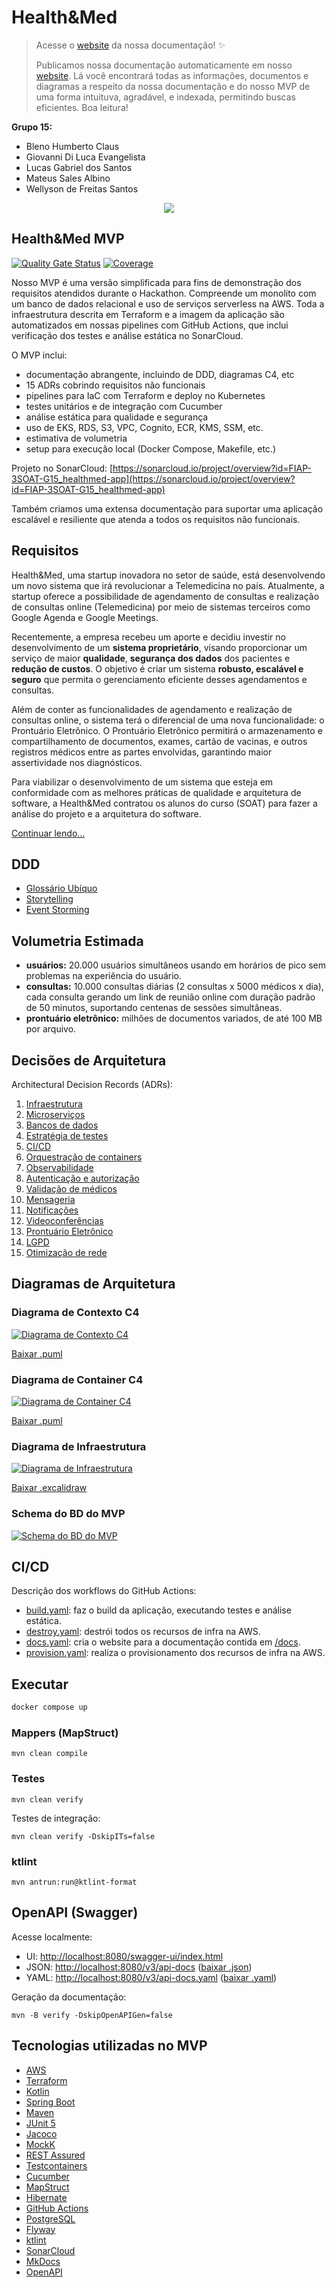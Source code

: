 # Health&Med

> Acesse o [website](http://fiap-3soat-g15-healthmed.s3-website-us-east-1.amazonaws.com) da nossa documentação! ✨
>
> Publicamos nossa documentação automaticamente em nosso [website](http://fiap-3soat-g15-healthmed.s3-website-us-east-1.amazonaws.com). Lá você encontrará todas as informações, documentos e diagramas a respeito da nossa documentação e do nosso MVP de uma forma intuituva, agradável, e indexada, permitindo buscas eficientes. Boa leitura!

**Grupo 15:**

- Bleno Humberto Claus
- Giovanni Di Luca Evangelista
- Lucas Gabriel dos Santos
- Mateus Sales Albino
- Wellyson de Freitas Santos

<p align="center">
    <img src="docs/cover.png">
</p>

## Health&Med MVP

[![Quality Gate Status](https://sonarcloud.io/api/project_badges/measure?project=FIAP-3SOAT-G15_healthmed-app&metric=alert_status)](https://sonarcloud.io/summary/new_code?id=FIAP-3SOAT-G15_healthmed-app)
[![Coverage](https://sonarcloud.io/api/project_badges/measure?project=FIAP-3SOAT-G15_healthmed-app&metric=coverage)](https://sonarcloud.io/summary/new_code?id=FIAP-3SOAT-G15_healthmed-app)

Nosso MVP é uma versão simplificada para fins de demonstração dos requisitos atendidos durante o Hackathon. Compreende um monolito com um banco de dados relacional e uso de serviços serverless na AWS. Toda a infraestrutura descrita em Terraform e a imagem da aplicação são automatizados em nossas pipelines com GitHub Actions, que inclui verificação dos testes e análise estática no SonarCloud.

O MVP inclui:

- documentação abrangente, incluindo de DDD, diagramas C4, etc
- 15 ADRs cobrindo requisitos não funcionais
- pipelines para IaC com Terraform e deploy no Kubernetes
- testes unitários e de integração com Cucumber
- análise estática para qualidade e segurança
- uso de EKS, RDS, S3, VPC, Cognito, ECR, KMS, SSM, etc.
- estimativa de volumetria
- setup para execução local (Docker Compose, Makefile, etc.)

Projeto no SonarCloud: [https://sonarcloud.io/project/overview?id=FIAP-3SOAT-G15_healthmed-app](https://sonarcloud.io/project/overview?id=FIAP-3SOAT-G15_healthmed-app)

Também criamos uma extensa documentação para suportar uma aplicação escalável e resiliente que atenda a todos os requisitos não funcionais.

## Requisitos

Health&Med, uma startup inovadora no setor de saúde, está desenvolvendo um novo sistema que irá revolucionar a Telemedicina no país. Atualmente, a startup oferece a possibilidade de agendamento de consultas e realização de consultas online (Telemedicina) por meio de sistemas terceiros como Google Agenda e Google Meetings.

Recentemente, a empresa recebeu um aporte e decidiu investir no desenvolvimento de um **sistema proprietário**, visando proporcionar um serviço de maior **qualidade**, **segurança dos dados** dos pacientes e **redução de custos**. O objetivo é criar um sistema **robusto, escalável e seguro** que permita o gerenciamento eficiente desses agendamentos e consultas.

Além de conter as funcionalidades de agendamento e realização de consultas online, o sistema terá o diferencial de uma nova funcionalidade: o Prontuário Eletrônico. O Prontuário Eletrônico permitirá o armazenamento e compartilhamento de documentos, exames, cartão de vacinas, e outros registros médicos entre as partes envolvidas, garantindo maior assertividade nos diagnósticos.

Para viabilizar o desenvolvimento de um sistema que esteja em conformidade com as melhores práticas de qualidade e arquitetura de software, a Health&Med contratou os alunos do curso (SOAT) para fazer a análise do projeto e a arquitetura do software.

[Continuar lendo...](/docs/README.md)

## DDD

- [Glossário Ubíquo](/docs/ddd.md#glossario-ubiquo)
- [Storytelling](/docs/ddd.md#storytelling)
- [Event Storming](/docs/ddd.md#event-storming)

## Volumetria Estimada

- **usuários:** 20.000 usuários simultâneos usando em horários de pico sem problemas na experiência do usuário.
- **consultas:** 10.000 consultas diárias (2 consultas x 5000 médicos x dia), cada consulta gerando um link de reunião online com duração padrão de 50 minutos, suportando centenas de sessões simultâneas.
- **prontuário eletrônico:** milhões de documentos variados, de até 100 MB por arquivo.

## Decisões de Arquitetura

Architectural Decision Records (ADRs):

1. [Infraestrutura](/docs/001-infraestrutura.md)
2. [Microserviços](/docs/002-microservicos.md)
3. [Bancos de dados](/docs/003-bancos-de-dados.md)
4. [Estratégia de testes](/docs/004-estrategia-de-testes.md)
5. [CI/CD](/docs/005-ci-cd.md)
6. [Orquestração de containers](/docs/006-orquestracao-de-containers.md)
7. [Observabilidade](/docs/007-observabilidade.md)
8. [Autenticação e autorização](/docs/008-autenticacao-e-autorizacao.md)
9. [Validação de médicos](/docs/009-validacao-de-medicos.md)
10. [Mensageria](/docs/010-mensageria.md)
11. [Notificações](/docs/011-notificacoes.md)
12. [Videoconferências](/docs/012-videoconferencias.md)
13. [Prontuário Eletrônico](/docs/013-prontuario-eletronico.md)
14. [LGPD](/docs/014-lgpd.md)
15. [Otimização de rede](/docs/015-otimizacao-de-rede.md)

## Diagramas de Arquitetura

### Diagrama de Contexto C4

[![Diagrama de Contexto C4](/docs/diagrams/c4-context.png)](/docs/diagrams/c4-context.png)

[Baixar .puml](docs/diagrams/c4-context.puml)

### Diagrama de Container C4

[![Diagrama de Container C4](/docs/diagrams/c4-container.png)](/docs/diagrams/c4-container.png)

[Baixar .puml](docs/diagrams/c4-container.puml)

### Diagrama de Infraestrutura

[![Diagrama de Infraestrutura](/docs/diagrams/infra-diagram.png)](/docs/diagrams/infra-diagram.png)

[Baixar .excalidraw](docs/diagrams/infra.excalidraw)

### Schema do BD do MVP

[![Schema do BD do MVP](docs/diagrams/db-schema.png)](docs/diagrams/db-schema.png)

## CI/CD

Descrição dos workflows do GitHub Actions:

- [build.yaml](.github/workflows/build.yaml): faz o build da aplicação, executando testes e análise estática.
- [destroy.yaml](.github/workflows/destroy.yaml): destrói todos os recursos de infra na AWS.
- [docs.yaml](.github/workflows/docs.yaml): cria o website para a documentação contida em [/docs](/docs).
- [provision.yaml](.github/workflows/provision.yaml): realiza o provisionamento dos recursos de infra na AWS.

## Executar

```bash
docker compose up
```

### Mappers (MapStruct)

```
mvn clean compile
```

### Testes

```
mvn clean verify
```

Testes de integração:

```
mvn clean verify -DskipITs=false
```

### ktlint

```
mvn antrun:run@ktlint-format
```

## OpenAPI (Swagger)

Acesse localmente:

- UI: [http://localhost:8080/swagger-ui/index.html]()
- JSON: [http://localhost:8080/v3/api-docs]() ([baixar .json](docs/openapi.json))
- YAML: [http://localhost:8080/v3/api-docs.yaml]() ([baixar .yaml](docs/openapi.yaml))

Geração da documentação:

```
mvn -B verify -DskipOpenAPIGen=false
```

## Tecnologias utilizadas no MVP

- [AWS](https://aws.amazon.com)
- [Terraform](https://www.terraform.io)
- [Kotlin](https://kotlinlang.org)
- [Spring Boot](https://spring.io/projects/spring-boot)
- [Maven](https://maven.apache.org)
- [JUnit 5](https://junit.org/junit5)
- [Jacoco](https://www.eclemma.org/jacoco)
- [MockK](https://mockk.io)
- [REST Assured](https://rest-assured.io)
- [Testcontainers](https://testcontainers.com)
- [Cucumber](https://cucumber.io)
- [MapStruct](https://mapstruct.org)
- [Hibernate](https://hibernate.org/orm)
- [GitHub Actions](https://docs.github.com/en/actions)
- [PostgreSQL](https://www.postgresql.org)
- [Flyway](https://flywaydb.org)
- [ktlint](https://pinterest.github.io/ktlint)
- [SonarCloud](https://sonarcloud.io/project/overview?id=FIAP-3SOAT-G15_healthmed-app)
- [MkDocs](https://www.mkdocs.org)
- [OpenAPI](https://swagger.io/specification)
